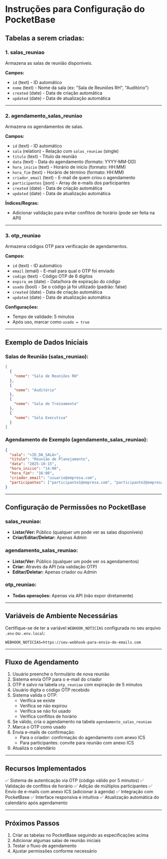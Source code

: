 # Instruções para Configuração do PocketBase

## Tabelas a serem criadas:

### 1. **salas_reuniao**
Armazena as salas de reunião disponíveis.

**Campos:**
- `id` (text) - ID automático
- `nome` (text) - Nome da sala (ex: "Sala de Reuniões RH", "Auditório")
- `created` (date) - Data de criação automática
- `updated` (date) - Data de atualização automática

---

### 2. **agendamento_salas_reuniao**
Armazena os agendamentos de salas.

**Campos:**
- `id` (text) - ID automático
- `sala` (relation) - Relação com `salas_reuniao` (single)
- `titulo` (text) - Título da reunião
- `data` (text) - Data do agendamento (formato: YYYY-MM-DD)
- `hora_inicio` (text) - Horário de início (formato: HH:MM)
- `hora_fim` (text) - Horário de término (formato: HH:MM)
- `criador_email` (text) - E-mail de quem criou o agendamento
- `participantes` (json) - Array de e-mails dos participantes
- `created` (date) - Data de criação automática
- `updated` (date) - Data de atualização automática

**Índices/Regras:**
- Adicionar validação para evitar conflitos de horário (pode ser feita na API)

---

### 3. **otp_reuniao**
Armazena códigos OTP para verificação de agendamentos.

**Campos:**
- `id` (text) - ID automático
- `email` (email) - E-mail para qual o OTP foi enviado
- `codigo` (text) - Código OTP de 6 dígitos
- `expira_em` (date) - Data/hora de expiração do código
- `usado` (bool) - Se o código já foi utilizado (padrão: false)
- `created` (date) - Data de criação automática
- `updated` (date) - Data de atualização automática

**Configurações:**
- Tempo de validade: 5 minutos
- Após uso, marcar como `usado = true`

---

## Exemplo de Dados Iniciais

### Salas de Reunião (salas_reuniao):
```json
[
  {
    "nome": "Sala de Reuniões RH"
  },
  {
    "nome": "Auditório"
  },
  {
    "nome": "Sala de Treinamento"
  },
  {
    "nome": "Sala Executiva"
  }
]
```

### Agendamento de Exemplo (agendamento_salas_reuniao):
```json
{
  "sala": "<ID_DA_SALA>",
  "titulo": "Reunião de Planejamento",
  "data": "2025-10-15",
  "hora_inicio": "14:00",
  "hora_fim": "16:00",
  "criador_email": "usuario@empresa.com",
  "participantes": ["participante1@empresa.com", "participante2@empresa.com"]
}
```

---

## Configuração de Permissões no PocketBase

### salas_reuniao:
- **Listar/Ver:** Público (qualquer um pode ver as salas disponíveis)
- **Criar/Editar/Deletar:** Apenas Admin

### agendamento_salas_reuniao:
- **Listar/Ver:** Público (qualquer um pode ver os agendamentos)
- **Criar:** Através da API (via validação OTP)
- **Editar/Deletar:** Apenas criador ou Admin

### otp_reuniao:
- **Todas operações:** Apenas via API (não expor diretamente)

---

## Variáveis de Ambiente Necessárias

Certifique-se de ter a variável `WEBHOOK_NOTICIAS` configurada no seu arquivo `.env` ou `.env.local`:

```env
WEBHOOK_NOTICIAS=https://seu-webhook-para-envio-de-emails.com
```

---

## Fluxo de Agendamento

1. Usuário preenche o formulário de nova reunião
2. Sistema envia OTP para o e-mail do criador
3. OTP é salvo na tabela `otp_reuniao` com expiração de 5 minutos
4. Usuário digita o código OTP recebido
5. Sistema valida o OTP:
   - Verifica se existe
   - Verifica se não expirou
   - Verifica se não foi usado
   - Verifica conflitos de horário
6. Se válido, cria o agendamento na tabela `agendamento_salas_reuniao`
7. Marca o OTP como usado
8. Envia e-mails de confirmação:
   - Para o criador: confirmação do agendamento com anexo ICS
   - Para participantes: convite para reunião com anexo ICS
9. Atualiza o calendário

---

## Recursos Implementados

✅ Sistema de autenticação via OTP (código válido por 5 minutos)
✅ Validação de conflitos de horário
✅ Adição de múltiplos participantes
✅ Envio de e-mails com anexo ICS (adicionar à agenda)
✅ Integração com PocketBase
✅ Interface responsiva e intuitiva
✅ Atualização automática do calendário após agendamento

---

## Próximos Passos

1. Criar as tabelas no PocketBase seguindo as especificações acima
2. Adicionar algumas salas de reunião iniciais
3. Testar o fluxo de agendamento
4. Ajustar permissões conforme necessário
